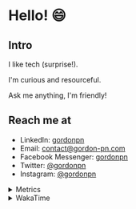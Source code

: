 # Hello! 😄

## Intro

I like tech (surprise!).

I'm curious and resourceful.

Ask me anything, I'm friendly!

## Reach me at

- LinkedIn: [gordonpn](https://www.linkedin.com/in/gordonpn/)
- Email: [contact@gordon-pn.com](mailto:contact@gordon-pn.com)
- Facebook Messenger: [gordonpn](https://www.messenger.com/t/Gordonpn)
- Twitter: [@gordonpn](https://twitter.com/Gordonpn)
- Instagram: [@gordonpn](https://www.instagram.com/gordonpn/)

<details>
  <summary>Metrics</summary>

  <img align="center" src="https://github.com/gordonpn/gordonpn/blob/master/github-metrics.svg" alt="GitHub Metrics">

</details>

<details>
  <summary>WakaTime</summary>

  <!--START_SECTION:waka-->
📊 **This Week I Spent My Time On** 

```text
💬 Programming Languages: 
Java                     8 hrs 34 mins       ███████████████████████░░   91.80 % 
XML                      27 mins             █░░░░░░░░░░░░░░░░░░░░░░░░   04.89 % 
Makefile                 10 mins             ░░░░░░░░░░░░░░░░░░░░░░░░░   01.92 % 
Markdown                 7 mins              ░░░░░░░░░░░░░░░░░░░░░░░░░   01.39 % 

🔥 Editors: 
IntelliJ                 9 hrs 20 mins       █████████████████████████   100.00 % 
```


 Last Updated on 04/12/2023 16:23:08 UTC
<!--END_SECTION:waka-->
</details>
